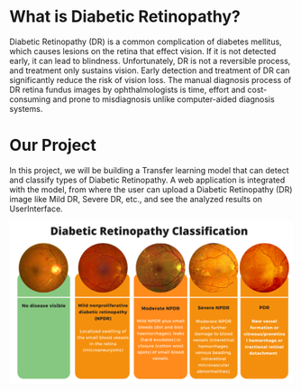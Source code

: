 # What is Diabetic Retinopathy?
Diabetic Retinopathy (DR) is a common complication of diabetes mellitus, which causes lesions on the retina that effect vision. 
If it is not detected early, it can lead to blindness.
Unfortunately, DR is not a reversible process, and treatment only sustains vision. 
Early detection and treatment of DR can significantly reduce the risk of vision loss. 
The manual diagnosis process of DR retina fundus images by ophthalmologists is time, effort and cost-consuming and prone to misdiagnosis unlike computer-aided diagnosis systems.

# Our Project
In this project, we will be building a Transfer learning model that can detect and classify types of Diabetic Retinopathy. 
A web application is integrated with the model, from where the user can upload a Diabetic Retinopathy (DR) image like Mild DR, Severe DR, etc., and see the analyzed results on UserInterface.

![DR image](/Flask/static/img/third.png)
